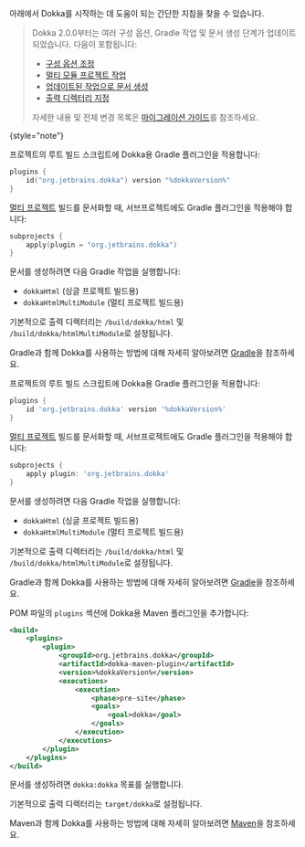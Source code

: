 [//]: # (title: Dokka 시작하기)

아래에서 Dokka를 시작하는 데 도움이 되는 간단한 지침을 찾을 수 있습니다.

<tabs group="build-script">
<tab title="Gradle Kotlin DSL" group-key="kotlin">

> Dokka 2.0.0부터는 여러 구성 옵션, Gradle 작업 및 문서 생성 단계가 업데이트되었습니다. 다음이 포함됩니다:
>
> * [구성 옵션 조정](dokka-migration.md#adjust-configuration-options)
> * [멀티 모듈 프로젝트 작업](dokka-migration.md#share-dokka-configuration-across-modules)
> * [업데이트된 작업으로 문서 생성](dokka-migration.md#generate-documentation-with-the-updated-task)
> * [출력 디렉터리 지정](dokka-migration.md#output-directory)
>
> 자세한 내용 및 전체 변경 목록은 [마이그레이션 가이드](dokka-migration.md)를 참조하세요.
>
{style="note"}

프로젝트의 루트 빌드 스크립트에 Dokka용 Gradle 플러그인을 적용합니다:

```kotlin
plugins {
    id("org.jetbrains.dokka") version "%dokkaVersion%"
}
```

[멀티 프로젝트](https://docs.gradle.org/current/userguide/multi_project_builds.html) 빌드를 문서화할 때, 서브프로젝트에도 Gradle 플러그인을 적용해야 합니다:

```kotlin
subprojects {
    apply(plugin = "org.jetbrains.dokka")
}
```

문서를 생성하려면 다음 Gradle 작업을 실행합니다:

* `dokkaHtml` (싱글 프로젝트 빌드용)
* `dokkaHtmlMultiModule` (멀티 프로젝트 빌드용)

기본적으로 출력 디렉터리는 `/build/dokka/html` 및 `/build/dokka/htmlMultiModule`로 설정됩니다.

Gradle과 함께 Dokka를 사용하는 방법에 대해 자세히 알아보려면 [Gradle](dokka-gradle.md)을 참조하세요.

</tab>
<tab title="Gradle Groovy DSL" group-key="groovy">

프로젝트의 루트 빌드 스크립트에 Dokka용 Gradle 플러그인을 적용합니다:

```groovy
plugins {
    id 'org.jetbrains.dokka' version '%dokkaVersion%'
}
```

[멀티 프로젝트](https://docs.gradle.org/current/userguide/multi_project_builds.html) 빌드를 문서화할 때, 서브프로젝트에도 Gradle 플러그인을 적용해야 합니다:

```groovy
subprojects {
    apply plugin: 'org.jetbrains.dokka'
}
```

문서를 생성하려면 다음 Gradle 작업을 실행합니다:

* `dokkaHtml` (싱글 프로젝트 빌드용)
* `dokkaHtmlMultiModule` (멀티 프로젝트 빌드용)

기본적으로 출력 디렉터리는 `/build/dokka/html` 및 `/build/dokka/htmlMultiModule`로 설정됩니다.

Gradle과 함께 Dokka를 사용하는 방법에 대해 자세히 알아보려면 [Gradle](dokka-gradle.md)을 참조하세요.

</tab>
<tab title="Maven" group-key="mvn">

POM 파일의 `plugins` 섹션에 Dokka용 Maven 플러그인을 추가합니다:

```xml
<build>
    <plugins>
        <plugin>
            <groupId>org.jetbrains.dokka</groupId>
            <artifactId>dokka-maven-plugin</artifactId>
            <version>%dokkaVersion%</version>
            <executions>
                <execution>
                    <phase>pre-site</phase>
                    <goals>
                        <goal>dokka</goal>
                    </goals>
                </execution>
            </executions>
        </plugin>
    </plugins>
</build>
```

문서를 생성하려면 `dokka:dokka` 목표를 실행합니다.

기본적으로 출력 디렉터리는 `target/dokka`로 설정됩니다.

Maven과 함께 Dokka를 사용하는 방법에 대해 자세히 알아보려면 [Maven](dokka-maven.md)을 참조하세요.

</tab>
</tabs>